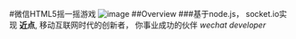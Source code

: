 #微信HTML5摇一摇游戏
![image](http://www.51jung.com/images/templatemo-logo.png)
##Overview
###基于node.js， socket.io实现
**近点**, 移动互联网时代的创新者， 你事业成功的伙伴 *wechat developer*

